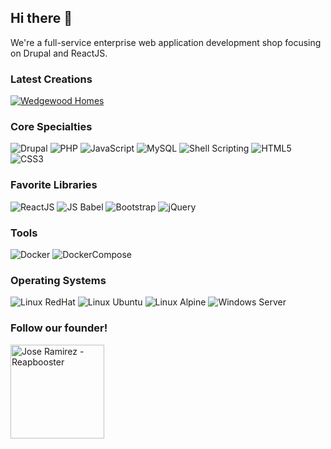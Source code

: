 ## Hi there 👋

We're a full-service enterprise web application development shop focusing on Drupal and ReactJS.

### Latest Creations
<p>
  <a class="Box-row-link" href="https://www.wedgewoodhomes.com/" target="_blank">
    <img alt="Wedgewood Homes" class="col-md-4" src="https://img.shields.io/badge/Wedgewood_Homes-E8A446" />
  </a>
</p>

### Core Specialties

![Drupal](https://img.shields.io/badge/Drupal-7.0_--_9.1.6-blue?logo=drupal&logoColor=55AAFF&style=plastic) ![PHP](https://img.shields.io/badge/PHP-5.0_--_8.0-8892BF?logo=php&logoColor=white&style=plastic) ![JavaScript](https://img.shields.io/badge/JavaScript-ES3_--_ES6-yellow?logo=javascript&logoColor=yellow&style=plastic) ![MySQL](https://img.shields.io/badge/MySQL-5.1_--_8.0-4479a1?logo=mysql&logoColor=white&style=plastic) ![Shell Scripting](https://img.shields.io/badge/Shell_Script-BASH_4.2_--_5.1-00AA00?logo=gnubash&logoColor=00AA00&style=plastic)
![HTML5](https://img.shields.io/badge/HTML%205-red?logo=html5&logoColor=white&style=plastic)
![CSS3](https://img.shields.io/badge/CSS%203-00a5f7?logo=css3&logoColor=white&style=plastic)

### Favorite Libraries
![ReactJS](https://img.shields.io/badge/ReactJS-61DAFB?logo=react&logoColor=black&style=plastic) ![JS Babel](https://img.shields.io/badge/JS-Babel-EEDA7C?logo=babel&logoColor=white&style=plastic) ![Bootstrap](https://img.shields.io/badge/Bootstrap-3.3_--5.1.1-61428F?logo=bootstrap&logoColor=white&style=plastic)  ![jQuery](https://img.shields.io/badge/jQuery-2.0_--3.5-61428F?logo=jquery&logoColor=7ACEF4&style=plastic) 

### Tools
![Docker](https://img.shields.io/badge/Docker-55BBFF?logo=docker&logoColor=white&style=plastic) ![DockerCompose](https://img.shields.io/badge/Docker--Compose-55DDFF?logo=docker&logoColor=black&style=plastic) 

### Operating Systems
![Linux RedHat](https://img.shields.io/badge/Linux-RedHat_6.0_--_8.0-red?logo=redhat&logoColor=white&style=plastic) ![Linux Ubuntu](https://img.shields.io/badge/Linux-Ubuntu_7.10_--_21.04-FFDC00?logo=ubuntu&logoColor=white&style=plastic) ![Linux Alpine](https://img.shields.io/badge/Linux-Alpine_3.9_--_3.14-5070A0?logo=alpinelinux&logoColor=white&style=plastic) ![Windows Server](https://img.shields.io/badge/Windows-Server_2003_--_2019-00A4EF?logo=windows&logoColor=white&style=plastic)

### Follow our founder!
<p>
  <a class="Box-row-link" href="https://github.com/reapbooster" target="_blank">
    <img alt="Jose Ramirez - Reapbooster" width="150" src="https://avatars.githubusercontent.com/u/17464842?v=4" />
  </a>
</p>
